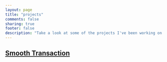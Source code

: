 ```yaml
---
layout: page
title: "projects"
comments: false
sharing: true
footer: false
description: "Take a look at some of the projects I've been working on!"
---
```


## [Smooth Transaction](https://smooth-transaction.herokuapp.com/)

